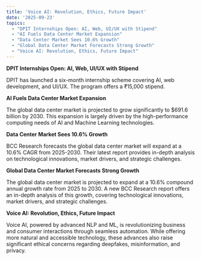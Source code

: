 ```yaml
---
title: 'Voice AI: Revolution, Ethics, Future Impact'
date: '2025-09-23'
topics:
  - "DPIT Internships Open: AI, Web, UI/UX with Stipend"
  - "AI Fuels Data Center Market Expansion"
  - "Data Center Market Sees 10.6% Growth"
  - "Global Data Center Market Forecasts Strong Growth"
  - "Voice AI: Revolution, Ethics, Future Impact"
---
```


**DPIT Internships Open: AI, Web, UI/UX with Stipend**

DPIT has launched a six-month internship scheme covering AI, web development, and UI/UX. The program offers a ₹15,000 stipend.

**AI Fuels Data Center Market Expansion**

The global data center market is projected to grow significantly to $691.6 billion by 2030. This expansion is largely driven by the high-performance computing needs of AI and Machine Learning technologies.

**Data Center Market Sees 10.6% Growth**

BCC Research forecasts the global data center market will expand at a 10.6% CAGR from 2025-2030. Their latest report provides in-depth analysis on technological innovations, market drivers, and strategic challenges.

**Global Data Center Market Forecasts Strong Growth**

The global data center market is projected to expand at a 10.6% compound annual growth rate from 2025 to 2030. A new BCC Research report offers an in-depth analysis of this growth, covering technological innovations, market drivers, and strategic challenges.

**Voice AI: Revolution, Ethics, Future Impact**

Voice AI, powered by advanced NLP and ML, is revolutionizing business and consumer interactions through seamless automation. While offering more natural and accessible technology, these advances also raise significant ethical concerns regarding deepfakes, misinformation, and privacy.

